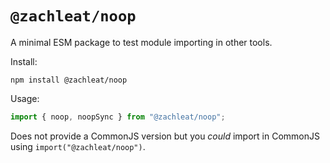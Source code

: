 # `@zachleat/noop`

A minimal ESM package to test module importing in other tools.

Install:

```
npm install @zachleat/noop
```

Usage:

```js
import { noop, noopSync } from "@zachleat/noop";
```

Does not provide a CommonJS version but you _could_ import in CommonJS using `import("@zachleat/noop")`.